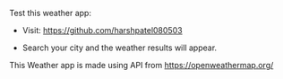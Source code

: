 Test this weather app:

* Visit: https://github.com/harshpatel080503

* Search your city and the weather results will appear.

This Weather app is made using API from https://openweathermap.org/ 
